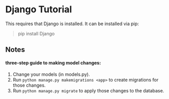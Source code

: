 # Django Tutorial

This requires that Django is installed. It can be installed via pip:

> pip install Django

## Notes

#### three-step guide to making model changes:

 1. Change your models (in models.py).
 1. Run `python manage.py makemigrations <app>` to create migrations for those changes.
 1. Run `python manage.py migrate` to apply those changes to the database.